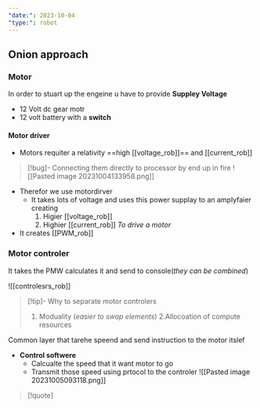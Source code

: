 ```yaml
---
"date:": 2023-10-04
"type:": robot
---
```

## Onion approach 

### Motor 
In order to stuart up the engeine u have to provide **Suppley Voltage**
- 12 Volt dc gear motr 
- 12 volt battery with a **switch**


####  Motor driver 


- Motors requiter a relativity ==high [[voltage_rob]]==  and [[current_rob]]
>[!bug]- Connecting them directly to processor by end up in fire
>![[Pasted image 20231004133958.png]]

- Therefor we use motordirver 
	- It takes lots of voltage and uses this power supplay to an amplyfaier creating
		1. Higier [[voltage_rob]]
		2. Highier [[current_rob]]
		*To drive a motor*
- It creates [[PWM_rob]]
### Motor controler 
It takes the PMW calculates it and send to console(*they can be combined*)



![[controlesrs_rob]]

>[!tip]- Why to separate motor controlers
>1. Moduality (*easier to swap elements*)
>2.Allocoation of compute resources 

Common layer that tarehe speend and send instruction  to the motor itslef

- **Control softwere**
	- Calcualte the speed that it want motor to go 
	- Transmit those speed using prtocol to the controler
	![[Pasted image 20231005093118.png]]

>[!quote]
